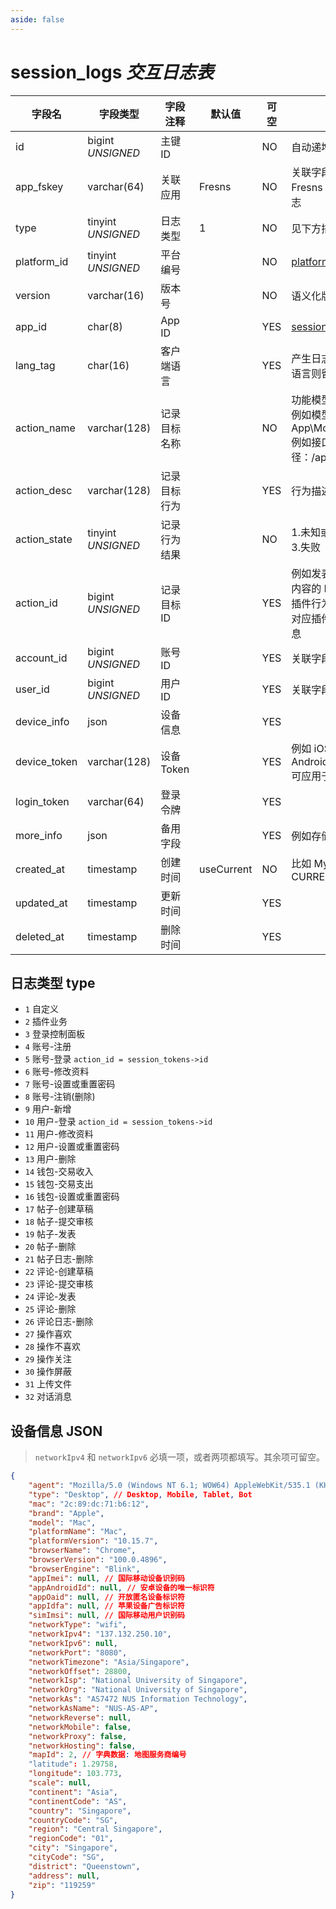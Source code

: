 ```yaml
---
aside: false
---
```


# session_logs *交互日志表*

| 字段名 | 字段类型 | 字段注释 | 默认值 | 可空 | 备注 |
| --- | --- | --- | --- | --- | --- |
| id | bigint *UNSIGNED* | 主键 ID |  | NO | 自动递增 |
| app_fskey | varchar(64) | 关联应用 | Fresns | NO | 关联字段 [apps->fskey](../apps/apps.md)<br>Fresns 代表是主程序的日志 |
| type | tinyint *UNSIGNED* | 日志类型 | 1 | NO | 见下方描述 |
| platform_id | tinyint *UNSIGNED* | 平台编号 |  | NO | [platforms](../../configs/dictionary/platforms.md) |
| version | varchar(16) | 版本号 |  | NO | 语义化版本号 |
| app_id | char(8) | App ID |  | YES | [session_keys->app_id](session-keys.md) |
| lang_tag | char(16) | 客户端语言 |  | YES | 产生日志的语言，未开启多语言则留空 |
| action_name | varchar(128) | 记录目标名称 |  | NO | 功能模型名或者接口路径<br>例如模型名 App\Models\Post<br>例如接口路径：/api/v2/account/login |
| action_desc | varchar(128) | 记录目标行为 |  | YES | 行为描述，自定义输入内容 |
| action_state | tinyint *UNSIGNED* | 记录行为结果 |  | NO | 1.未知或执行中 / 2.成功 / 3.失败 |
| action_id | bigint *UNSIGNED* | 记录目标 ID |  | YES | 例如发表行为，则代表发表内容的 ID<br>插件行为，凭此 ID 可查询对应插件那边记录的关联信息 |
| account_id | bigint *UNSIGNED* | 账号 ID |  | YES | 关联字段 [accounts->id](../accounts/accounts.md) |
| user_id | bigint *UNSIGNED* | 用户 ID |  | YES | 关联字段 [users->id](../users/users.md) |
| device_info | json | 设备信息 |  | YES |  |
| device_token | varchar(128) | 设备 Token |  | YES | 例如 iOS Device Token 或 Android Device Token<br>可应用于推送消息 |
| login_token | varchar(64) | 登录令牌 |  | YES |  |
| more_info | json | 备用字段 |  | YES | 例如存储操作行为快照 |
| created_at | timestamp | 创建时间 | useCurrent | NO | 比如 MySQL 默认值为 CURRENT_TIMESTAMP |
| updated_at | timestamp | 更新时间 |  | YES |  |
| deleted_at | timestamp | 删除时间 |  | YES |  |

## 日志类型 type

- `1` 自定义
- `2` 插件业务
- `3` 登录控制面板
- `4` 账号-注册
- `5` 账号-登录 `action_id = session_tokens->id`
- `6` 账号-修改资料
- `7` 账号-设置或重置密码
- `8` 账号-注销(删除)
- `9` 用户-新增
- `10` 用户-登录 `action_id = session_tokens->id`
- `11` 用户-修改资料
- `12` 用户-设置或重置密码
- `13` 用户-删除
- `14` 钱包-交易收入
- `15` 钱包-交易支出
- `16` 钱包-设置或重置密码
- `17` 帖子-创建草稿
- `18` 帖子-提交审核
- `19` 帖子-发表
- `20` 帖子-删除
- `21` 帖子日志-删除
- `22` 评论-创建草稿
- `23` 评论-提交审核
- `24` 评论-发表
- `25` 评论-删除
- `26` 评论日志-删除
- `27` 操作喜欢
- `28` 操作不喜欢
- `29` 操作关注
- `30` 操作屏蔽
- `31` 上传文件
- `32` 对话消息

## 设备信息 JSON

> `networkIpv4` 和 `networkIpv6` 必填一项，或者两项都填写。其余项可留空。

```json
{
    "agent": "Mozilla/5.0 (Windows NT 6.1; WOW64) AppleWebKit/535.1 (KHTML, like Gecko) Chrome/14.0.835.202 Safari/535.1",
    "type": "Desktop", // Desktop, Mobile, Tablet, Bot
    "mac": "2c:89:dc:71:b6:12",
    "brand": "Apple",
    "model": "Mac",
    "platformName": "Mac",
    "platformVersion": "10.15.7",
    "browserName": "Chrome",
    "browserVersion": "100.0.4896",
    "browserEngine": "Blink",
    "appImei": null, // 国际移动设备识别码
    "appAndroidId": null, // 安卓设备的唯一标识符
    "appOaid": null, // 开放匿名设备标识符
    "appIdfa": null, // 苹果设备广告标识符
    "simImsi": null, // 国际移动用户识别码
    "networkType": "wifi",
    "networkIpv4": "137.132.250.10",
    "networkIpv6": null,
    "networkPort": "8080",
    "networkTimezone": "Asia/Singapore",
    "networkOffset": 28800,
    "networkIsp": "National University of Singapore",
    "networkOrg": "National University of Singapore",
    "networkAs": "AS7472 NUS Information Technology",
    "networkAsName": "NUS-AS-AP",
    "networkReverse": null,
    "networkMobile": false,
    "networkProxy": false,
    "networkHosting": false,
    "mapId": 2, // 字典数据: 地图服务商编号
    "latitude": 1.29758,
    "longitude": 103.773,
    "scale": null,
    "continent": "Asia",
    "continentCode": "AS",
    "country": "Singapore",
    "countryCode": "SG",
    "region": "Central Singapore",
    "regionCode": "01",
    "city": "Singapore",
    "cityCode": "SG",
    "district": "Queenstown",
    "address": null,
    "zip": "119259"
}
```
